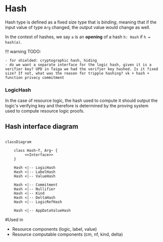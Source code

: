 # Hash

Hash type is defined as a fixed size type that is *binding*, meaning that if the input value of type `Arg` changed, the output value would change as well.

In the context of hashes, we say `a` is an **opening** of a hash `h: Hash` if `h = hash(a)`.

!!! warning
    TODO:

    - for shielded: cryptographic hash, hiding
    - do we want a separate interface for the logic hash, given it is a verifier key? UPD in Taiga we had the verifier key hashed. Is it fixed size? If not, what was the reason for tripple hashing? vk + hash + function privacy commitment

### LogicHash

In the case of resource logic, the hash used to compute it should output the logic's verifying key and therefore is determined by the proving system used to compute resource logic proofs.

## Hash interface diagram

```mermaid

classDiagram

    class Hash~T, Arg~ {
         <<Interface>>
    }

    Hash <|-- LogicHash
    Hash <|-- LabelHash
    Hash <|-- ValueHash

    Hash <|-- Commitment
    Hash <|-- Nullifier
    Hash <|-- Kind
    Hash <|-- DeltaHash
    Hash <|-- LogicRefHash

    Hash <|-- AppDataValueHash

```

#Used in
- Resource components (logic, label, value)
- Resource computable components (cm, nf, kind, delta)